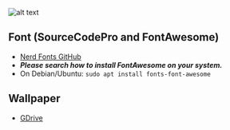![alt text](https://raw.githubusercontent.com/Murzchnvok/polybar-nord/master/polybar-nord.png)

## Font (SourceCodePro and FontAwesome)
- [Nerd Fonts GitHub](https://github.com/ryanoasis/nerd-fonts)
- ***Please search how to install FontAwesome on your system.***
- On Debian/Ubuntu: `sudo apt install fonts-font-awesome`

## Wallpaper
- [GDrive](https://drive.google.com/file/d/1qUQ6zqRoja3HU2esxw9vNKfaK_tfSDFb/view?usp=sharing)
